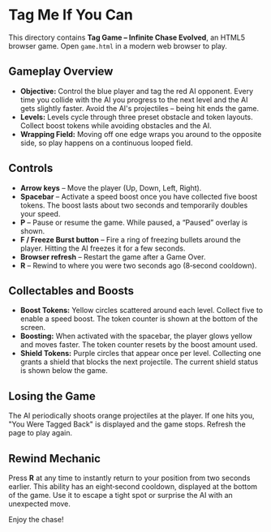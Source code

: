 # Tag Me If You Can

This directory contains **Tag Game – Infinite Chase Evolved**, an HTML5
browser game. Open `game.html` in a modern web browser to play.

## Gameplay Overview

- **Objective:** Control the blue player and tag the red AI opponent. Every
time you collide with the AI you progress to the next level and the AI gets
slightly faster. Avoid the AI's projectiles – being hit ends the game.
- **Levels:** Levels cycle through three preset obstacle and token layouts.
Collect boost tokens while avoiding obstacles and the AI.
- **Wrapping Field:** Moving off one edge wraps you around to the opposite
side, so play happens on a continuous looped field.

## Controls

- **Arrow keys** – Move the player (Up, Down, Left, Right).
- **Spacebar** – Activate a speed boost once you have collected five boost
  tokens. The boost lasts about two seconds and temporarily doubles your
  speed.
- **P** – Pause or resume the game. While paused, a “Paused” overlay is shown.
- **F / Freeze Burst button** – Fire a ring of freezing bullets around the
  player. Hitting the AI freezes it for a few seconds.
- **Browser refresh** – Restart the game after a Game Over.
- **R** – Rewind to where you were two seconds ago (8‑second cooldown).

## Collectables and Boosts

- **Boost Tokens:** Yellow circles scattered around each level. Collect
  five to enable a speed boost. The token counter is shown at the bottom of
  the screen.
- **Boosting:** When activated with the spacebar, the player glows yellow and
  moves faster. The token counter resets by the boost amount used.
- **Shield Tokens:** Purple circles that appear once per level. Collecting one
  grants a shield that blocks the next projectile. The current shield status is
  shown below the game.

## Losing the Game

The AI periodically shoots orange projectiles at the player. If one hits you,
"You Were Tagged Back" is displayed and the game stops. Refresh the page to
play again.

## Rewind Mechanic

Press **R** at any time to instantly return to your position from two seconds
earlier. This ability has an eight‑second cooldown, displayed at the bottom of
the game. Use it to escape a tight spot or surprise the AI with an unexpected
move.

Enjoy the chase!
